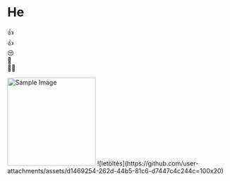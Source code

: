 # He 
👍  
👍  
😒  
🤣  
🤦‍♀️  

<img src="[https://github.com/user-attachments/assets/d1469254-262d-44b5-81c6-d7447c4c244c](https://www.google.com/url?sa=i&url=https%3A%2F%2Fciracollege.com%2F2020%2F11%2F06%2Fwhy-python-programming-is-the-future%2F&psig=AOvVaw0lsDBU5gLqAIQzb53FHwiL&ust=1732877864970000&source=images&cd=vfe&opi=89978449&ved=0CBQQjRxqFwoTCLjg36Pv_okDFQAAAAAdAAAAABAE)" alt="Sample Image"  height="200">
![letöltés](https://github.com/user-attachments/assets/d1469254-262d-44b5-81c6-d7447c4c244c=100x20)
